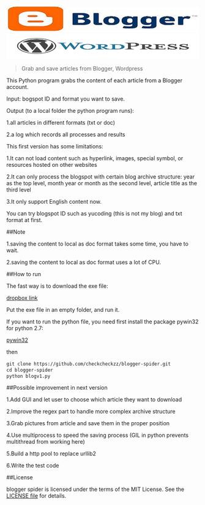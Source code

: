 [![logo](imgs/bloggerlogo.jpg)](https://github.com/checkcheckzz/blogger-spider)  
[![logo](imgs/wordpresslogo.jpg)](https://github.com/checkcheckzz/blogger-spider)

> Grab and save articles from Blogger, Wordpress


This Python program grabs the content of each article from a Blogger account.

Input: bogspot ID and format you want to save.

Output (to a local folder the python program runs):

1.all articles in different formats (txt or doc)

2.a log which records all processes and results

This first version has some limitations:
 
1.It can not load content such as hyperlink, images, special symbol, or resources hosted on other websites

2.It can only process the blogspot with certain blog archive structure: year as the top level, month year or month as the second level, article title as the third level

3.It only support English content now.

You can try blogspot ID such as yucoding (this is not my blog) and txt format at first.

##Note

1.saving the content to local as doc format takes some time, you have to wait.

2.saving the content to local as doc format uses a lot of CPU.


##How to run

The fast way is to download the exe file:

[dropbox link](<https://www.dropbox.com/sh/lfhgu02asw1ebqp/f6zJuZDTJJ>)

Put the exe file in an empty folder, and run it.  

If you want to run the python file, you need first install the package pywin32 for python 2.7:


[pywin32](<http://sourceforge.net/projects/pywin32/files/pywin32/Build%20218/>)

then

    git clone https://github.com/checkcheckzz/blogger-spider.git
    cd blogger-spider
    python blogv1.py
    
##Possible improvement in next version

1.Add GUI and let user to choose which article they want to download 

2.Improve the regex part to handle more complex archive structure 

3.Grab pictures from article and save them in the proper position

4.Use multiprocess to speed the saving process (GIL in python prevents multithread from working here)

5.Build a http pool to replace urllib2 

6.Write the test code


##License

blogger spider is licensed under the terms of the MIT License. See the [LICENSE file](https://github.com/checkcheckzz/blogger-spider/blob/master/LICENSE) for details.




    

